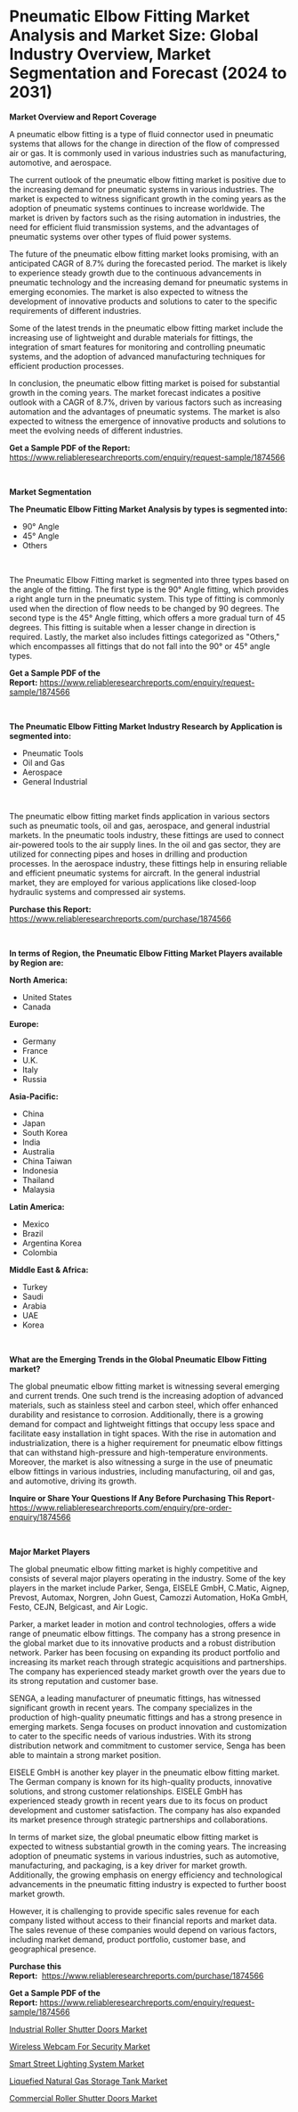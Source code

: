 <p><h1>Pneumatic Elbow Fitting Market Analysis and Market Size: Global Industry Overview, Market Segmentation and Forecast (2024 to 2031)</h1></p><p><strong>Market Overview and Report Coverage</strong></p>
<p><p>A pneumatic elbow fitting is a type of fluid connector used in pneumatic systems that allows for the change in direction of the flow of compressed air or gas. It is commonly used in various industries such as manufacturing, automotive, and aerospace.</p><p>The current outlook of the pneumatic elbow fitting market is positive due to the increasing demand for pneumatic systems in various industries. The market is expected to witness significant growth in the coming years as the adoption of pneumatic systems continues to increase worldwide. The market is driven by factors such as the rising automation in industries, the need for efficient fluid transmission systems, and the advantages of pneumatic systems over other types of fluid power systems.</p><p>The future of the pneumatic elbow fitting market looks promising, with an anticipated CAGR of 8.7% during the forecasted period. The market is likely to experience steady growth due to the continuous advancements in pneumatic technology and the increasing demand for pneumatic systems in emerging economies. The market is also expected to witness the development of innovative products and solutions to cater to the specific requirements of different industries.</p><p>Some of the latest trends in the pneumatic elbow fitting market include the increasing use of lightweight and durable materials for fittings, the integration of smart features for monitoring and controlling pneumatic systems, and the adoption of advanced manufacturing techniques for efficient production processes.</p><p>In conclusion, the pneumatic elbow fitting market is poised for substantial growth in the coming years. The market forecast indicates a positive outlook with a CAGR of 8.7%, driven by various factors such as increasing automation and the advantages of pneumatic systems. The market is also expected to witness the emergence of innovative products and solutions to meet the evolving needs of different industries.</p></p>
<p><strong>Get a Sample PDF of the Report:</strong> <a href="https://www.reliableresearchreports.com/enquiry/request-sample/1874566">https://www.reliableresearchreports.com/enquiry/request-sample/1874566</a></p>
<p>&nbsp;</p>
<p><strong>Market Segmentation</strong></p>
<p><strong>The Pneumatic Elbow Fitting Market Analysis by types is segmented into:</strong></p>
<p><ul><li>90° Angle</li><li>45° Angle</li><li>Others</li></ul></p>
<p>&nbsp;</p>
<p><p>The Pneumatic Elbow Fitting market is segmented into three types based on the angle of the fitting. The first type is the 90° Angle fitting, which provides a right angle turn in the pneumatic system. This type of fitting is commonly used when the direction of flow needs to be changed by 90 degrees. The second type is the 45° Angle fitting, which offers a more gradual turn of 45 degrees. This fitting is suitable when a lesser change in direction is required. Lastly, the market also includes fittings categorized as "Others," which encompasses all fittings that do not fall into the 90° or 45° angle types.</p></p>
<p><strong>Get a Sample PDF of the Report:</strong>&nbsp;<a href="https://www.reliableresearchreports.com/enquiry/request-sample/1874566">https://www.reliableresearchreports.com/enquiry/request-sample/1874566</a></p>
<p>&nbsp;</p>
<p><strong>The Pneumatic Elbow Fitting Market Industry Research by Application is segmented into:</strong></p>
<p><ul><li>Pneumatic Tools</li><li>Oil and Gas</li><li>Aerospace</li><li>General Industrial</li></ul></p>
<p>&nbsp;</p>
<p><p>The pneumatic elbow fitting market finds application in various sectors such as pneumatic tools, oil and gas, aerospace, and general industrial markets. In the pneumatic tools industry, these fittings are used to connect air-powered tools to the air supply lines. In the oil and gas sector, they are utilized for connecting pipes and hoses in drilling and production processes. In the aerospace industry, these fittings help in ensuring reliable and efficient pneumatic systems for aircraft. In the general industrial market, they are employed for various applications like closed-loop hydraulic systems and compressed air systems.</p></p>
<p><strong>Purchase this Report:</strong>&nbsp; <a href="https://www.reliableresearchreports.com/purchase/1874566">https://www.reliableresearchreports.com/purchase/1874566</a></p>
<p>&nbsp;</p>
<p><strong>In terms of Region, the Pneumatic Elbow Fitting Market Players available by Region are:</strong></p>
<p>
    <p> <strong> North America: </strong>
        <ul>
            <li>United States</li>
            <li>Canada</li>
        </ul>
        </p> 
    <p> <strong> Europe: </strong>
        <ul>
            <li>Germany</li>
            <li>France</li>
            <li>U.K.</li>
            <li>Italy</li>
            <li>Russia</li>
        </ul>
        </p> 
    <p> <strong> Asia-Pacific: </strong>
        <ul>
            <li>China</li>
            <li>Japan</li>
            <li>South Korea</li>
            <li>India</li>
            <li>Australia</li>
            <li>China Taiwan</li>
            <li>Indonesia</li>
            <li>Thailand</li>
            <li>Malaysia</li>
        </ul>
        </p> 
    <p> <strong> Latin America: </strong>
        <ul>
            <li>Mexico</li>
            <li>Brazil</li>
            <li>Argentina Korea</li>
            <li>Colombia</li>
        </ul>
        </p> 
    <p> <strong> Middle East & Africa: </strong>
        <ul>
            <li>Turkey</li>
            <li>Saudi</li>
            <li>Arabia</li>
            <li>UAE</li>
            <li>Korea</li>
        </ul>
    </p>
    </p>
<p>&nbsp;</p>
<p><strong>What are the Emerging Trends in the Global Pneumatic Elbow Fitting market?</strong></p>
<p><p>The global pneumatic elbow fitting market is witnessing several emerging and current trends. One such trend is the increasing adoption of advanced materials, such as stainless steel and carbon steel, which offer enhanced durability and resistance to corrosion. Additionally, there is a growing demand for compact and lightweight fittings that occupy less space and facilitate easy installation in tight spaces. With the rise in automation and industrialization, there is a higher requirement for pneumatic elbow fittings that can withstand high-pressure and high-temperature environments. Moreover, the market is also witnessing a surge in the use of pneumatic elbow fittings in various industries, including manufacturing, oil and gas, and automotive, driving its growth.</p></p>
<p><strong>Inquire or Share Your Questions If Any Before Purchasing This Report</strong>- <a href="https://www.reliableresearchreports.com/enquiry/pre-order-enquiry/1874566">https://www.reliableresearchreports.com/enquiry/pre-order-enquiry/1874566</a></p>
<p>&nbsp;</p>
<p><strong>Major Market Players</strong></p>
<p><p>The global pneumatic elbow fitting market is highly competitive and consists of several major players operating in the industry. Some of the key players in the market include Parker, Senga, EISELE GmbH, C.Matic, Aignep, Prevost, Automax, Norgren, John Guest, Camozzi Automation, HoKa GmbH, Festo, CEJN, Belgicast, and Air Logic.</p><p>Parker, a market leader in motion and control technologies, offers a wide range of pneumatic elbow fittings. The company has a strong presence in the global market due to its innovative products and a robust distribution network. Parker has been focusing on expanding its product portfolio and increasing its market reach through strategic acquisitions and partnerships. The company has experienced steady market growth over the years due to its strong reputation and customer base.</p><p>SENGA, a leading manufacturer of pneumatic fittings, has witnessed significant growth in recent years. The company specializes in the production of high-quality pneumatic fittings and has a strong presence in emerging markets. Senga focuses on product innovation and customization to cater to the specific needs of various industries. With its strong distribution network and commitment to customer service, Senga has been able to maintain a strong market position.</p><p>EISELE GmbH is another key player in the pneumatic elbow fitting market. The German company is known for its high-quality products, innovative solutions, and strong customer relationships. EISELE GmbH has experienced steady growth in recent years due to its focus on product development and customer satisfaction. The company has also expanded its market presence through strategic partnerships and collaborations.</p><p>In terms of market size, the global pneumatic elbow fitting market is expected to witness substantial growth in the coming years. The increasing adoption of pneumatic systems in various industries, such as automotive, manufacturing, and packaging, is a key driver for market growth. Additionally, the growing emphasis on energy efficiency and technological advancements in the pneumatic fitting industry is expected to further boost market growth.</p><p>However, it is challenging to provide specific sales revenue for each company listed without access to their financial reports and market data. The sales revenue of these companies would depend on various factors, including market demand, product portfolio, customer base, and geographical presence.</p></p>
<p><strong>Purchase this Report:</strong>&nbsp;&nbsp;<a href="https://www.reliableresearchreports.com/purchase/1874566">https://www.reliableresearchreports.com/purchase/1874566</a></p>
<p></p>
<p><strong>Get a Sample PDF of the Report:</strong>&nbsp;<a href="https://www.reliableresearchreports.com/enquiry/request-sample/1874566">https://www.reliableresearchreports.com/enquiry/request-sample/1874566</a></p>
<p><p><a href="https://github.com/redneck06/Market-Research-Report-List-1/blob/main/industrial-roller-shutter-doors-market.md">Industrial Roller Shutter Doors Market</a></p><p><a href="https://github.com/johnbach50/Market-Research-Report-List-1/blob/main/wireless-webcam-for-security-market.md">Wireless Webcam For Security Market</a></p><p><a href="https://github.com/jsmusil/Market-Research-Report-List-1/blob/main/smart-street-lighting-system-market.md">Smart Street Lighting System Market</a></p><p><a href="https://github.com/beatblasta/Market-Research-Report-List-1/blob/main/liquefied-natural-gas-storage-tank-market.md">Liquefied Natural Gas Storage Tank Market</a></p><p><a href="https://github.com/bobicer/Market-Research-Report-List-1/blob/main/commercial-roller-shutter-doors-market.md">Commercial Roller Shutter Doors Market</a></p></p>